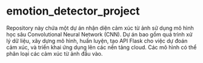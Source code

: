 # emotion_detector_project
Repository này chứa một dự án nhận diện cảm xúc từ ảnh sử dụng mô hình học sâu Convolutional Neural Network (CNN). Dự án bao gồm quá trình xử lý dữ liệu, xây dựng mô hình, huấn luyện, tạo API Flask cho việc dự đoán cảm xúc, và triển khai ứng dụng lên các nền tảng cloud. Các mô hình có thể phân loại các cảm xúc từ ảnh đầu vào.
